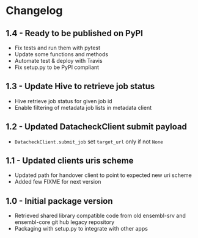 Changelog
=========

1.4 - Ready to be published on PyPI
-----------------------------------
- Fix tests and run them with pytest
- Update some functions and methods
- Automate test & deploy with Travis
- Fix setup.py to be PyPI compliant

1.3 - Update Hive to retrieve job status
----------------------------------------
- Hive retrieve job status for given job id
- Enable filtering of metadata job lists in metadata client

1.2 - Updated DatacheckClient submit payload
--------------------------------------------
- `DatacheckClient.submit_job` set `target_url` only if not `None`

1.1 - Updated clients uris scheme
---------------------------------
- Updated path for handover client to point to expected new uri scheme
- Added few FIXME for next version

1.0 - Initial package version
-----------------------------
- Retrieved shared library compatible code from old ensembl-srv and ensembl-core git hub legacy repository
- Packaging with setup.py to integrate with other apps

